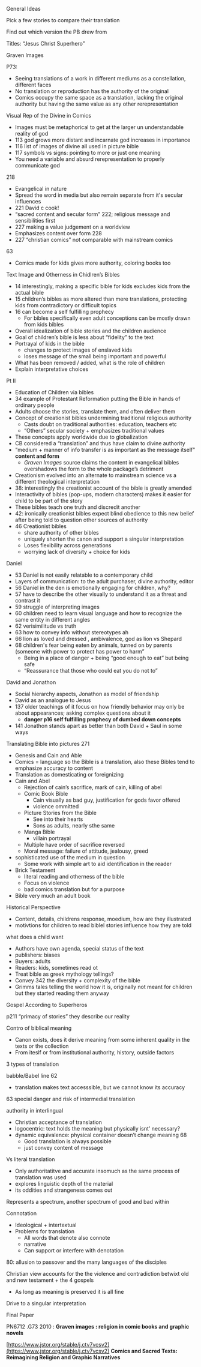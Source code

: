 General Ideas

Pick a few stories to compare their translation

Find out which version the PB drew from

Titles: “Jesus Christ Superhero”

  
Graven Images

P73:

- Seeing translations of a work in different mediums as a constellation, different faces
- No translation or reproduction has the authority of the original
- Comics occupy the same space as a translation, lacking the original authority but having the same value as any other rerepresentation

Visual Rep of the Divine in Comics

- Images must be metaphorical to get at the larger un understandable reality of god
- 113 god grows more distant and incarnate god increases in importance
- 116 list of images of divine all used in picture bible
- 117 symbols vs signs: pointing to more or just one meaning
- You need a variable and absurd rerepresentation to properly communicate god

218

- Evangelical in nature
- Spread the word in media but also remain separate from it's secular influences
- 221 David c cook!
- “sacred content and secular form” 222; religious message and sensibilities first
- 227 making a value judgement on a worldview
- Emphasizes content over form 228
- 227 “christian comics” not comparable with mainstream comics

63

- Comics made for kids gives more authority, coloring books too

  

  

Text Image and Otherness in Chidlren’s Bibles

- 14 interestingly, making a specific bible for kids excludes kids from the actual bible
- 15 children’s bibles as more altered than mere translations, protecting kids from contradictory or difficult topics
- 16 can become a self fulfilling prophecy
    - For bibles specifically even adult conceptions can be mostly drawn from kids bibles
- Overall idealization of bible stories and the children audience
- Goal of children’s bible is less about “fidelity” to the text
- Portrayal of kids in the bible
    - changes to protect images of enslaved kids
    - loses message of the small being important and powerful
- What has been removed / added, what is the role of children
- Explain interpretative choices

  

Pt II

- Education of Children via bibles
- 34 example of Protestant Reformation putting the Bible in hands of ordinary people
- Adults choose the stories, translate them, and often deliver them
- Concept of creationist bibles undermining traditional religious authority
    - Casts doubt on traditional authorities: education, teachers etc
    - “Others” secular society + emphasizes traditional values
- These concepts apply worldwide due to globalization
- CB considered a “translation” and thus have claim to divine authority
- “medium + manner of info transfer is as important as the message itself" **content and form**
    - _Graven Images_ source claims the content in evangelical bibles overshadows the form to the whole package’s detriment
- Creationism evolved into an alternate to mainstream science vs a different theological interpretation
- 38: interestingly the creationist account of the bible is greatly amended
- Interactivity of bibles (pop-ups, modern characters) makes it easier for child to be part of the story
- These bibles teach one truth and discredit another
- 42: ironically creationist bibles expect blind obedience to this new belief after being told to question other sources of authority
- 46 Creationist bibles
    - share authority of other bibles
    - uniquely shorten the canon and support a singular interpretation
    - Loses flexibility across generations
    - worrying lack of diversity + choice for kids

Daniel

- 53 Daniel is not easily relatable to a contemporary child
- Layers of communication: to the adult purchaser, divine authority, editor
- 56 Daniel in the den is emotionally engaging for children, why?
- 57 have to describe the other visually to understand it as a threat and contrast it
- 59 struggle of interpreting images
- 60 children need to learn visual language and how to recognize the same entity in different angles
- 62 verisimilitude vs truth
- 63 how to convey info without stereotypes ah
- 66 lion as loved and dressed , ambivalence, god as lion vs Shepard
- 68 children's fear being eaten by animals, turned on by parents (someone with power to protect has power to harm”
    - Being in a place of danger + being “good enough to eat” but being safe
    - “Reassurance that those who could eat you do not to”

David and Jonathon

- Social hierarchy aspects, Jonathon as model of friendship
- David as an analogue to Jesus
- 137 older teachings of it focus on how friendly behavior may only be about appearances; asking complex questions about it
    - **danger p16 self fulfilling prophecy of dumbed down concepts**
- 141 Jonathon stands apart as better than both David + Saul in some ways

Translating Bible into pictures 271

- Genesis and Cain and Able
- Comics = language so the Bible is a translation, also these Bibles tend to emphasize accuracy to content
- Translation as domesticating or foreignizing
- Cain and Abel
    - Rejection of cain’s sacrifice, mark of cain, killing of abel
    - Comic Book Bible
        - Cain visually as bad guy, justification for gods favor offered
        - violence ommitted
    - Picture Stories from the Bible
        - See into their hearts
        - Sons as adults, nearly sthe same
    - Manga Bible
        - villain portrayal
    - Multiple have order of sacrifice reversed
    - Moral message: failure of attitude, jealousy, greed
- sophisticated use of the medium in question
    - Some work with simple art to aid identification in the reader
- Brick Testament
    - literal reading and otherness of the bible
    - Focus on violence
    - bad comics translation but for a purpose
- Bible very much an adult book

Historical Perspective

- Content, details, childrens response, moedium, how are they illustrated
- motivtions for children to read biblel stories influence how they are told

what does a child want

- Authors have own agenda, special status of the text
- publishers: biases
- Buyers: adults
- Readers: kids, sometimes read ot
- Treat bible as greek mythology tellings?
- Convey 342 the diversity + complexity of the bible
- Grimms tales telling the world how it is, originally not meant for children but they started reading them anyway

  

Gospel According to Superheros

p211 “primacy of stories” they describe our reality

  

Contro of biblical meaning

- Canon exists, does it derive meaning from some inherent quality in the texts or the collection
- From iteslf or from institutional authority, history, outside factors

3 types of translation

babble/Babel line 62

- translation makes text accesssible, but we cannot know its accuracy

63 special danger and risk of intermedial translation

authority in interlingual

- Christian acceptance of translation
- logocentric: text holds the meaning but physically isnt’ necessary?
- dynamic equivalence: physical container doesn’t change meaning 68
    - Good translation is always possible
    - just convey content of message

Vs literal translation

- Only authoritatitve and accurate insomuch as the same process of translation was used
- explores linguistic depth of the material
- its oddities and strangeness comes out

Represents a spectrum, another spectrum of good and bad within

Connotation

- Ideological + intertextual
- Problems for translation
    - All words that denote also connote
    - narrative
    - Can support or interfere with denotation

80: allusion to passover and the many languages of the disciples

Christian view accounts for the the violence and contradiction betwixt old and new testament + the 4 gospels

- As long as meaning is preserved it is all fine

Drive to a singular interpretation

  

Final Paper

PN6712 .G73 2010 : **Graven images : religion in comic books and graphic novels**

[https://www.jstor.org/stable/j.ctv7vcsv2](https://www.jstor.org/stable/j.ctv7vcsv2) **Comics and Sacred Texts: Reimagining Religion and Graphic Narratives**